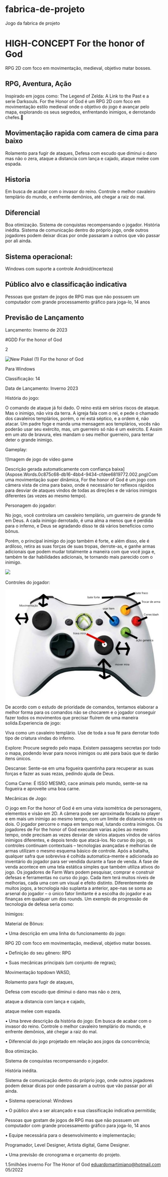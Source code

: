 # fabrica-de-projeto
 Jogo da fabrica de projeto

# HIGH-CONCEPT  For the honor of God

RPG 2D com foco em movimentação, medieval, objetivo matar bosses.



## RPG, Aventura, Ação

Inspirado em jogos como: The Legend of Zelda: A Link to the Past e a serie Darksouls. For the Honor of God é um RPG 2D com foco em movimentação estilo medieval onde o objetivo do jogo é avançar pelo mapa, explorando os seus segredos, enfrentando inimigos, e derrotando chefes.


## Movimentação rapida com camera de cima para baixo
Rolamento para fugir de ataques,
Defesa com escudo que diminui o dano mas não o zera,
ataque a distancia com lança e cajado,
ataque melee com espada.


## Historia

Em busca de acabar com o invasor do reino. Controle o melhor cavaleiro templário do mundo, e enfrente demônios, até chegar a raiz do mal. 

## Diferencial

Boa otimização.
Sistema de conquistas recompensando o jogador.
História inédita.
Sistema de comunicação dentro do próprio jogo, onde outros jogadores podem deixar dicas por onde passaram a outros que vão passar por ali ainda.

##  Sistema operacional:

Windows com suporte a controle
Android(incerteza)

##  Público alvo e classificação indicativa
Pessoas que gostam de jogos de RPG mas que não possuem um computador com grande processamento gráfico para joga-lo, 14 anos

## Previsão de Lançamento
Lançamento: Inverno de 2023




#GDD For the honor of God

2

![](Aspose.Words.0c875c68-db16-4bb4-9434-cfdee6819772.001.png "New Piskel (1)")
For the honor of God

Para Windows 

Classificação: 14

Data de Lançamento: Inverno 2023



História do jogo:

O comando de ataque já foi dado. O reino está em sérios riscos de ataque. Mas o inimigo, não vira da terra. A igreja fala com o rei, e pede o chamado dos cavaleiros templários, porém, o rei está séptico, e a ordem é, não atacar. Um padre foge e manda uma mensagem aos templários, vocês não poderão usar seu exército, mas, um guerreiro só não é um exército. E Assim em um ato de bravura, eles mandam o seu melhor guerreiro, para tentar deter o grande inimigo.

Gameplay:

![Imagem de jogo de vídeo game

Descrição gerada automaticamente com confiança baixa](Aspose.Words.0c875c68-db16-4bb4-9434-cfdee6819772.002.png)Com uma movimentação super dinâmica, For the honor of God é um jogo com câmera vista de cima para baixo, onde é necessário ter reflexos rápidos para desviar de ataques vindos de todas as direções e de vários inimigos diferentes (as vezes ao mesmo tempo).



Personagem do jogador:

No jogo, você controlara um cavaleiro templário, um guerreiro de grande fé em Deus. A cada inimigo derrotado, é uma alma a menos que é perdida para o inferno, e Deus se agradando disso te dá vários benefícios como bônus.

Porém, o principal inimigo do jogo também é forte, e além disso, ele é ardiloso, retira as suas forças de suas tropas, derrote-as, e ganhe armas adicionais que podem mudar totalmente a maneira com que você joga e, também te dar habilidades adicionais, te tornando mais parecido com o inimigo. 

![](Aspose.Words.0c875c68-db16-4bb4-9434-cfdee6819772.003.png)









Controles do jogador:

![](Aspose.Words.0c875c68-db16-4bb4-9434-cfdee6819772.004.jpeg)De acordo com o estudo de prioridade de comandos, tentamos elaborar a melhor forma para os comandos não se chocarem e o jogador conseguir fazer todos os movimentos que precisar fluírem de uma maneira solida.Experiencia de jogo:

Viva como um cavaleiro templário. Use de toda a sua fé para derrotar todo tipo de criatura vindas do inferno.

Explore: Procure segredo pelo mapa. Existem passagens secretas por todo o mapa, podendo levar para novos inimigos ou até para baús que te darão itens únicos.

Descanse: Sente-se em uma fogueira quentinha para recuperar as suas forças e fazer as suas rezas, pedindo ajuda de Deus.

Coma Carne: É ISSO MESMO, cace animais pelo mundo, sente-se na fogueira e aproveite uma boa carne.



Mecânicas de Jogo:

O jogo em For the honor of God é em uma vista isométrica de personagens, elementos e visão em 2D. A câmera pode ser aproximada focada no player e em mais um inimigo ao mesmo tempo, com um limite de distancia entre os dois. O jogador percorre o mapa em tempo real, lutando contra inimigos. Os jogadores de For the honor of God executam varias ações ao mesmo tempo, onde precisam as vezes desviar de vários ataques vindos de vários inimigos diferentes, e depois tendo que atacá-los. No curso do jogo, os controles continuam contextuais – tecnologias avançadas e melhorias de armas utilizam o mesmo esquema básico de controle. Após a batalha, qualquer safra que sobreviva é colhida automatica-mente e adicionada ao inventário do jogador para ser vendida durante a fase de venda. A fase de venda acontece em uma tela estática simples que também utiliza ativos do jogo. Os jogadores de Farm Wars podem pesquisar, comprar e construir defesas e ferramentas no curso do jogo. Cada item terá muitos níveis de melhorias, cada uma com um visual e efeito distinto. Diferentemente de muitos jogos, a tecnologia não suplanta a anterior, ape-nas se soma ao arsenal do jogador – o único fator limitante é a escolha do jogador e as finanças em qualquer um dos rounds.
Um exemplo de progressão de tecnologia de defesa seria como:

Inimigos:



Material de Bônus:






• Uma descrição em uma linha do funcionamento do jogo:

RPG 2D com foco em movimentação, medieval, objetivo matar bosses.

• Definição do seu gênero: RPG


• Suas mecânicas principais (um conjunto de regras);

Movimentação topdown WASD,

Rolamento para fugir de ataques,

Defesa com escudo que diminui o dano mas não o zera,

ataque a distancia com lança e cajado,

ataque melee com espada.


• Uma breve descrição da história do jogo: Em busca de acabar com o invasor do reino. Controle o melhor cavaleiro templário do mundo, e enfrente demônios, até chegar a raiz do mal. 

• Diferencial do jogo projetado em relação aos jogos da concorrência;

Boa otimização.

Sistema de conquistas recompensando o jogador.

História inédita.

Sistema de comunicação dentro do próprio jogo, onde outros jogadores podem deixar dicas por onde passaram a outros que vão passar por ali ainda.




• Sistema operacional: Windows


• O público alvo a ser alcançado e sua classificação indicativa permitida;

Pessoas que gostam de jogos de RPG mas que não possuem um computador com grande processamento gráfico para joga-lo, 14 anos


• Equipe necessária para o desenvolvimento e implementação;

Programador, Level Designer, Artista digital, Game Designer.

• Uma previsão de cronograma e orçamento do projeto.

1.5milhões inverno
For The Honor of God                       <eduardomartimiano@hotmail.com>                                       05/2022


